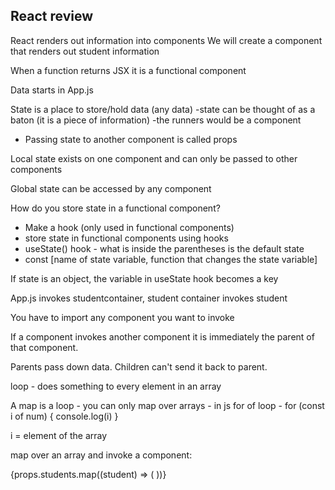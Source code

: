 ## React review

React renders out information into components
We will create a component that renders out student information

When a function returns JSX it is a functional component

Data starts in App.js

State is a place to store/hold data (any data)
-state can be thought of as a baton (it is a piece of information)
-the runners would be a component

- Passing state to another component is called props

Local state exists on one component and can only be passed to other components

Global state can be accessed by any component

How do you store state in a functional component?

- Make a hook (only used in functional components)
- store state in functional components using hooks
- useState() hook - what is inside the parentheses is the default state
- const [name of state variable, function that changes the state variable]

If state is an object, the variable in useState hook becomes a key

App.js invokes studentcontainer, student container invokes student

You have to import any component you want to invoke

If a component invokes another component it is immediately the parent of that component.

Parents pass down data. Children can't send it back to parent.

loop - does something to every element in an array

A map is a loop - you can only map over arrays - in js for of loop -
for (const i of num) {
console.log(i)
}

i = element of the array

map over an array and invoke a component:

{props.students.map((student) => (
<Students students={props.students} />
))}
